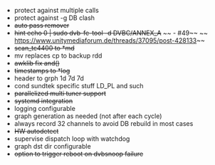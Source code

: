 - protect against multiple calls
- protect against -g DB clash
- ~~auto pass remover~~
- ~~hint echo 0 | sudo dvb-fe-tool -d DVBC/ANNEX_A~~
  ~~  - #49~~
  ~~  https://www.unitymediaforum.de/threads/37095/post-428133~~
- ~~scan_tc4400 to *md~~
- mv replaces cp to backup rdd
- ~~awklib fix and()~~
- ~~timestamps to *log~~
- header to grph 1d 7d 7d 
- cond sundtek specific stuff LD_PL and such
- ~~parallelized multi tuner support~~
- ~~systemd integration~~
- logging configurable
- graph generation as needed (not after each cycle)
- always record 32 channels to avoid DB rebuild in most cases
- ~~HW autodetect~~
- supervise dispatch loop with watchdog
- graph dst dir configurable
- ~~option to trigger reboot on dvbsnoop failure~~
